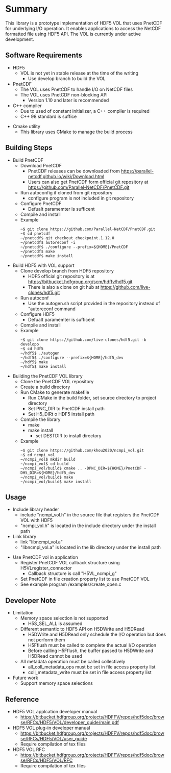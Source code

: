 # Summary

This library is a prototype implementation of HDF5 VOL that uses PnetCDF for underlying I/O operation.
It enables applications to access the NetCDF formatted file using HDF5 API.
The VOL is currently under active development.

## Software Requirements
* HDF5
  + VOL is not yet in stable release at the time of the writing
    + Use develop branch to build the VOL
* PnetCDF
  + The VOL uses PnetCDF to handle I/O on NetCDF files
  + The VOL uses PnetCDF non-blocking API
    + Version 1.10 and later is recommended
* C++ compiler
  + Due to used of constant initializer, a C++ compiler is required
  + C++ 98 standard is suffice
+ Cmake utility
  + This library uses CMake to manage the build process

## Building Steps
* Build PnetCDF
  + Download PnetCDF
    + PnetCDF releases can be downloaded from https://parallel-netcdf.github.io/wiki/Download.html
    + Users can also get PnetCDF form official git repository at https://github.com/Parallel-NetCDF/PnetCDF.git
  + Run autoconfig if cloned from git repository
    + configure program is not included in git repository
  + Configure PnetCDF
    + Defualt paramemter is sufficent
  + Compile and install
  + Example
      ```
      ~$ git clone https://github.com/Parallel-NetCDF/PnetCDF.git
      ~$ cd pnetcdf
      ~/pnetcdf$ git checkout checkpoint.1.12.0
      ~/pnetcdf$ autoreconf -i
      ~/pnetcdf$ ./configure --prefix=${HOME}/PnetCDF
      ~/pnetcdf$ make
      ~/pnetcdf$ make install
      ```
* Build HDF5 with VOL support
  + Clone develop branch from HDF5 repository
    + HDF5 official git repository is at https://bitbucket.hdfgroup.org/scm/hdffv/hdf5.git
    + There is also a clone on git hub at https://github.com/live-clones/hdf5.git
  + Run autoconf
    + Use the autogen.sh script provided in the repository instead of "autoreconf command
  + Configure HDF5
    + Defualt paramemter is sufficent
  + Compile and install
  + Example
      ```
      ~$ git clone https://github.com/live-clones/hdf5.git -b developo
      ~$ cd hdf5
      ~/hdf5$ ./autogen
      ~/hdf5$ ./configure --prefix=${HOME}/hdf5_dev
      ~/hdf5$ make
      ~/hdf5$ make install
      ```
* Building the PnetCDF VOL library
  + Clone the PnetCDF VOL repository
  + Create a build directory
  + Run CMake to generate makefile
    + Run CMake in the build folder, set source directory to project directory
    + Set PNC_DIR to PnetCDF install path
    + Set H5_DIRt o HDF5 install path
  + Compile the library
    + make 
    + make install
      + set DESTDIR to install directory
  + Example
      ```
      ~$ git clone https://github.com/khou2020/ncmpi_vol.git
      ~$ cd ncmpi_vol
      ~/ncmpi_vol$ mkdir build
      ~/ncmpi_vol$ cd build
      ~/ncmpi_vol/build$ cmake .. -DPNC_DIR=${HOME}/PnetCDF -DH5_DIR=${HOME}/hdf5_dev
      ~/ncmpi_vol/build$ make
      ~/ncmpi_vol/build$ make install
      ```

## Usage
* Include library header
  + include "ncmpi_vol.h" in the source file that registers the PnetCDF VOL with HDF5
  + "ncmpi_vol.h" is located in the include directory under the install path
* Link library
  + link "libncmpi_vol.a"
  + "libncmpi_vol.a" is located in the lib directory under the install path
+ Use PnetCDF vol in application
  + Register PnetCDF VOL callback structure using H5VLregister_connector
    + Callback structure is call "H5VL_ncmpi_g"
  + Set PnetCDF in file creation property list to use PnetCDF VOL
  + See example program /examples/create_open.c

## Developer Note
* Limitation
  + Memory space selection is not supported
    + H5S_SEL_ALL is assumed
  + Different semantic to HDF5 API on H5DWrite and H5DRead
    + H5DWrite and H5DRead only schedule the I/O operation but does not perform them
    + H5Fflush must be called to complete the actual I/O operation
    + Before calling H5Fflush, the buffer passed to H5DWrite and H5DRead cannot be used
  + All metadata operation must be called collectively
    + all_coll_metadata_ops must be set in file access property list
    + coll_metadata_write must be set in file access property list
* Future work
  + Support memory space selections

## Reference
* HDF5 VOL applcation developer manual
  + https://bitbucket.hdfgroup.org/projects/HDFFV/repos/hdf5doc/browse/RFCs/HDF5/VOL/developer_guide/main.pdf
* HDF5 VOL plug-in developer manual
  + https://bitbucket.hdfgroup.org/projects/HDFFV/repos/hdf5doc/browse/RFCs/HDF5/VOL/user_guide
  + Require compilation of tex files
* HDF5 VOL RFC
  + https://bitbucket.hdfgroup.org/projects/HDFFV/repos/hdf5doc/browse/RFCs/HDF5/VOL/RFC
  + Require compilation of tex files

